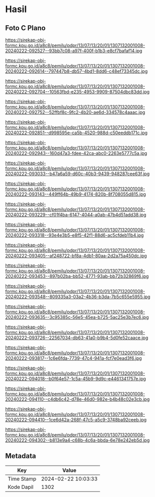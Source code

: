 # Hasil

## Foto C Plano

https://sirekap-obj-formc.kpu.go.id/a8c8/pemilu/pdpr/13/07/13/20/01/1307132001008-20240222-092527--93bb7c08-a97f-400f-b1b3-e8cf7bafaf14.jpg

https://sirekap-obj-formc.kpu.go.id/a8c8/pemilu/pdpr/13/07/13/20/01/1307132001008-20240222-092614--797447b8-db57-4bd1-8dd6-c48ef73345dc.jpg

https://sirekap-obj-formc.kpu.go.id/a8c8/pemilu/pdpr/13/07/13/20/01/1307132001008-20240222-092704--10563fbd-e235-4953-9909-87504dbc83dd.jpg

https://sirekap-obj-formc.kpu.go.id/a8c8/pemilu/pdpr/13/07/13/20/01/1307132001008-20240222-092752--52ffbf8c-9fc2-4b20-ae6d-334578c4aaac.jpg

https://sirekap-obj-formc.kpu.go.id/a8c8/pemilu/pdpr/13/07/13/20/01/1307132001008-20240222-092851--d998595e-ca5b-4520-988d-c50eeddb171c.jpg

https://sirekap-obj-formc.kpu.go.id/a8c8/pemilu/pdpr/13/07/13/20/01/1307132001008-20240222-092943--160d47a3-fdee-42ca-abc0-2263e5777c5a.jpg

https://sirekap-obj-formc.kpu.go.id/a8c8/pemilu/pdpr/13/07/13/20/01/1307132001008-20240222-093033--b47a6a59-d60c-40b3-9439-948287cee63f.jpg

https://sirekap-obj-formc.kpu.go.id/a8c8/pemilu/pdpr/13/07/13/20/01/1307132001008-20240222-093143--449ff64b-49b9-4174-820b-8f708055d815.jpg

https://sirekap-obj-formc.kpu.go.id/a8c8/pemilu/pdpr/13/07/13/20/01/1307132001008-20240222-093229--cf01f4ba-6147-4044-a0ab-47b4d51add38.jpg

https://sirekap-obj-formc.kpu.go.id/a8c8/pemilu/pdpr/13/07/13/20/01/1307132001008-20240222-093318--93e4e3b5-e8f5-42f1-88d6-ac5cfdeb11b4.jpg

https://sirekap-obj-formc.kpu.go.id/a8c8/pemilu/pdpr/13/07/13/20/01/1307132001008-20240222-093405--af248722-bf8a-4db1-80aa-2d2a75a450dc.jpg

https://sirekap-obj-formc.kpu.go.id/a8c8/pemilu/pdpr/13/07/13/20/01/1307132001008-20240222-093453--897b02ba-bb52-4771-93ab-bb72b32869f6.jpg

https://sirekap-obj-formc.kpu.go.id/a8c8/pemilu/pdpr/13/07/13/20/01/1307132001008-20240222-093548--809335a3-03a2-4b36-b3da-7b5c655e5955.jpg

https://sirekap-obj-formc.kpu.go.id/a8c8/pemilu/pdpr/13/07/13/20/01/1307132001008-20240222-093635--3c95385c-56e5-45ea-b725-5ac25e3b7ec6.jpg

https://sirekap-obj-formc.kpu.go.id/a8c8/pemilu/pdpr/13/07/13/20/01/1307132001008-20240222-093726--22567034-db63-41a0-b9b4-5d0fe52caace.jpg

https://sirekap-obj-formc.kpu.go.id/a8c8/pemilu/pdpr/13/07/13/20/01/1307132001008-20240222-093817--1c6e6fda-7739-47c4-941a-fcf7e0ead3f6.jpg

https://sirekap-obj-formc.kpu.go.id/a8c8/pemilu/pdpr/13/07/13/20/01/1307132001008-20240222-094018--b0f64e57-1c5a-45b9-9d9c-e4461341757e.jpg

https://sirekap-obj-formc.kpu.go.id/a8c8/pemilu/pdpr/13/07/13/20/01/1307132001008-20240222-094110--c4db6c42-d78e-46d0-982e-b4b48c02e3cb.jpg

https://sirekap-obj-formc.kpu.go.id/a8c8/pemilu/pdpr/13/07/13/20/01/1307132001008-20240222-094410--1ce6d42a-268f-47c5-a5c9-3748ba92ceeb.jpg

https://sirekap-obj-formc.kpu.go.id/a8c8/pemilu/pdpr/13/07/13/20/01/1307132001008-20240222-094302--b813e9a4-c68b-4c6a-bbda-6e78e242eb5d.jpg


## Metadata

| Key        | Value               |
| ---------- | ------------------- |
| Time Stamp | 2024-02-22 10:03:33 |
| Kode Dapil | 1302                |



